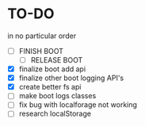 # TO-DO
in no particular order

- [ ] FINISH BOOT
    - [ ] RELEASE BOOT
- [x] finalize boot add api
- [x] finalize other boot logging API's
- [x] create better fs api
- [ ] make boot logs classes
- [ ] fix bug with localforage not working
- [ ] research localStorage